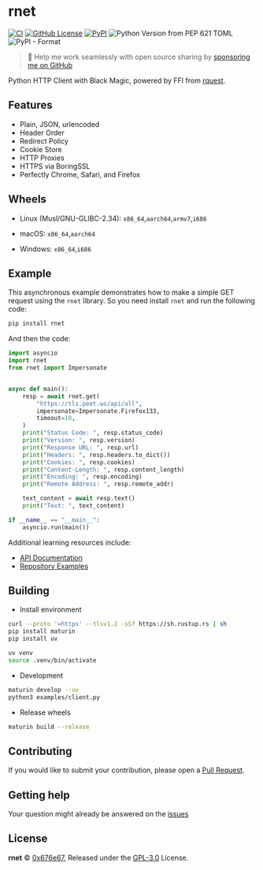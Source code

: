 # rnet

[![CI](https://github.com/0x676e67/rnet/actions/workflows/ci.yml/badge.svg)](https://github.com/0x676e67/rnet/actions/workflows/style.yml)
[![GitHub License](https://img.shields.io/github/license/0x676e67/rnet)](https://github.com/0x676e67/rnet/blob/main/LICENSE)
[![PyPI](https://img.shields.io/pypi/v/rnet)](https://pypi.org/project/rnet/)
![Python Version from PEP 621 TOML](https://img.shields.io/python/required-version-toml?tomlFilePath=https%3A%2F%2Fraw.githubusercontent.com%2F0x676e67%2Frnet%2Fmain%2Fpyproject.toml)
![PyPI - Format](https://img.shields.io/pypi/format/rnet)


> 🚀 Help me work seamlessly with open source sharing by [sponsoring me on GitHub](https://github.com/0x676e67/0x676e67/blob/main/SPONSOR.md)

Python HTTP Client with Black Magic, powered by FFI from [rquest](https://github.com/0x676e67/rquest).

## Features

- Plain, JSON, urlencoded
- Header Order
- Redirect Policy
- Cookie Store
- HTTP Proxies
- HTTPS via BoringSSL
- Perfectly Chrome, Safari, and Firefox

## Wheels

* Linux (Musl/GNU-GLIBC-2.34): `x86_64`,`aarch64`,`armv7`,`i686`

* macOS: `x86_64`,`aarch64`

* Windows: `x86_64`,`i686`

## Example

This asynchronous example demonstrates how to make a simple GET request using the `rnet` library. So you need install `rnet` and run the following code:

```bash
pip install rnet
```

And then the code:

```python
import asyncio
import rnet
from rnet import Impersonate


async def main():
    resp = await rnet.get(
        "https://tls.peet.ws/api/all",
        impersonate=Impersonate.Firefox133,
        timeout=10,
    )
    print("Status Code: ", resp.status_code)
    print("Version: ", resp.version)
    print("Response URL: ", resp.url)
    print("Headers: ", resp.headers.to_dict())
    print("Cookies: ", resp.cookies)
    print("Content-Length: ", resp.content_length)
    print("Encoding: ", resp.encoding)
    print("Remote Address: ", resp.remote_addr)

    text_content = await resp.text()
    print("Text: ", text_content)

if __name__ == "__main__":
    asyncio.run(main())
```

Additional learning resources include:

- [API Documentation](https://github.com/0x676e67/rnet/blob/main/rnet.pyi)
- [Repository Examples](https://github.com/0x676e67/rnet/tree/main/examples)

## Building

- Install environment

```bash
curl --proto '=https' --tlsv1.2 -sSf https://sh.rustup.rs | sh
pip install maturin
pip install uv

uv venv
source .venv/bin/activate
```

- Development

```bash
maturin develop --uv
python3 examples/client.py
```

- Release wheels

```bash
maturin build --release
```

## Contributing

If you would like to submit your contribution, please open a [Pull Request](https://github.com/0x676e67/rnet/pulls).

## Getting help

Your question might already be answered on the [issues](https://github.com/0x676e67/rnet/issues)

## License

**rnet** © [0x676e67](https://github.com/0x676e67), Released under the [GPL-3.0](./LICENSE) License.
